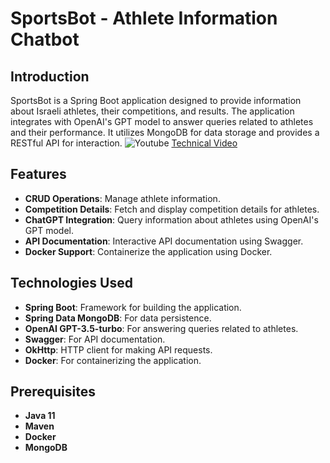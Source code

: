 # SportsBot - Athlete Information Chatbot

## Introduction
SportsBot is a Spring Boot application designed to provide information about Israeli athletes, their competitions, and results. The application integrates with OpenAI's GPT model to answer queries related to athletes and their performance. It utilizes MongoDB for data storage and provides a RESTful API for interaction.
![Youtube](https://img.shields.io/badge/-GitHub-red?style=flat-square&logo=github) [Technical Video](youtu.be/M87T3x3u8xo)

## Features
- **CRUD Operations**: Manage athlete information.
- **Competition Details**: Fetch and display competition details for athletes.
- **ChatGPT Integration**: Query information about athletes using OpenAI's GPT model.
- **API Documentation**: Interactive API documentation using Swagger.
- **Docker Support**: Containerize the application using Docker.

## Technologies Used
- **Spring Boot**: Framework for building the application.
- **Spring Data MongoDB**: For data persistence.
- **OpenAI GPT-3.5-turbo**: For answering queries related to athletes.
- **Swagger**: For API documentation.
- **OkHttp**: HTTP client for making API requests.
- **Docker**: For containerizing the application.

## Prerequisites
- **Java 11**
- **Maven**
- **Docker**
- **MongoDB**

